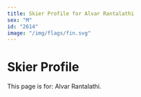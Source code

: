 ```yaml
---
title: Skier Profile for Alvar Rantalathi
sex: "M"
id: "2614"
image: "/img/flags/fin.svg" 
---
```


# Skier Profile

This page is for: Alvar Rantalathi.
    